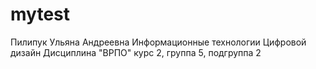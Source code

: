 # mytest
Пилипук
Ульяна
Андреевна
Информационные технологии
Цифровой дизайн
Дисциплина "ВРПО"
курс 2, группа 5, подгруппа 2
